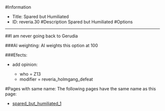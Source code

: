 #Information
 - Title: Spared but Humiliated
 - ID: reveria.30
#Description
Spared but Humiliated
#Options

___
##I am never going back to Gerudia

###AI weighting:
AI weights this option at 100


###Efects:<ul><li>add opinion:</li><ul><li>who = Z13</li><li>modifier = reveria_holmgang_defeat</li></ul></ul>


#Pages with same name:
The following pages have the same name as this page:
 - [spared_but_humiliated_1](spared_but_humiliated_1.md)
